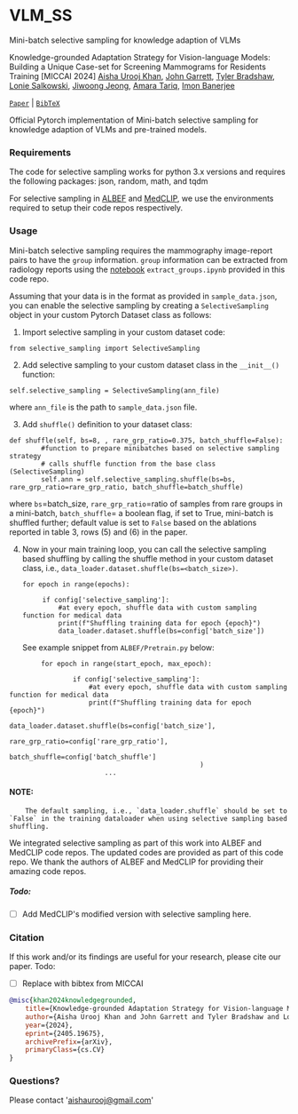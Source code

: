 # VLM_SS 
Mini-batch selective sampling for knowledge adaption of VLMs

Knowledge-grounded Adaptation Strategy for Vision-language Models: Building a Unique Case-set for Screening Mammograms for Residents Training [MICCAI 2024]
[Aisha Urooj Khan](https://scholar.google.com/citations?view_op=list_works&hl=en&hl=en&user=ceiuCp4AAAAJ), [John Garrett](https://scholar.google.com/citations?user=v6ZI4NEAAAAJ&hl=en), [Tyler Bradshaw](https://scholar.google.com/citations?hl=en&user=NaqaiKoAAAAJ), [Lonie Salkowski](https://www.uwhealth.org/providers/lonie-r-salkowski-md), [Jiwoong Jeong](https://scholar.google.com/citations?hl=en&user=rGLrad0AAAAJ), [Amara Tariq](https://scholar.google.com/citations?hl=en&user=3_Evjy4AAAAJ), [Imon Banerjee](https://scholar.google.com/citations?hl=en&user=hagJ_W8AAAAJ)

[`Paper`](https://arxiv.org/abs/2405.19675) | [`BibTeX`](#citation)

Official Pytorch implementation of Mini-batch selective sampling for knowledge adaption of VLMs and pre-trained models.

### Requirements
The code for selective sampling works for python 3.x versions and requires the following packages: 
json, random, math, and tqdm

For selective sampling in [ALBEF](https://github.com/salesforce/ALBEF) and [MedCLIP](https://github.com/RyanWangZf/MedCLIP), we use the environments required to setup their code repos respectively. 

### Usage
Mini-batch selective sampling requires the mammography image-report pairs to have the `group` information. `group` information can be extracted from radiology reports using the [notebook](https://github.com/aurooj/VLM_SS/blob/main/extract_groups.ipynb) `extract_groups.ipynb` provided in this code repo. 

Assuming that your data is in the format as provided in `sample_data.json`, you can enable the selective sampling by creating a `SelectiveSampling` object in your custom Pytorch Dataset class as follows:
1. Import selective sampling in your custom dataset code:
```
from selective_sampling import SelectiveSampling
```

2. Add selective sampling to your custom dataset class in the `__init__()` function:
```
self.selective_sampling = SelectiveSampling(ann_file)
```
where `ann_file` is the path to `sample_data.json` file.

3. Add `shuffle()` definition to your dataset class:
```
def shuffle(self, bs=8, , rare_grp_ratio=0.375, batch_shuffle=False):
        #function to prepare minibatches based on selective sampling strategy
        # calls shuffle function from the base class (SelectiveSampling) 
        self.ann = self.selective_sampling.shuffle(bs=bs, rare_grp_ratio=rare_grp_ratio, batch_shuffle=batch_shuffle)
```
   
where ```bs```=batch_size, ```rare_grp_ratio```=ratio of samples from rare groups in a mini-batch, ```batch_shuffle```= a boolean flag, if set to True, mini-batch is shuffled further; default value is set to `False` based on the ablations reported in table 3, rows (5) and (6) in the paper. 

4. Now in your main training loop, you can call the selective sampling based shuffling by calling the shuffle method in your custom dataset class, i.e., `data_loader.dataset.shuffle(bs=<batch_size>)`.
   
   ```
   for epoch in range(epochs):
        
        if config['selective_sampling']:
            #at every epoch, shuffle data with custom sampling function for medical data
            print(f"Shuffling training data for epoch {epoch}")
            data_loader.dataset.shuffle(bs=config['batch_size'])
   ```
   See example snippet from `ALBEF/Pretrain.py` below:

   
```
        for epoch in range(start_epoch, max_epoch):

                if config['selective_sampling']:
                    #at every epoch, shuffle data with custom sampling function for medical data
                    print(f"Shuffling training data for epoch {epoch}")
                    data_loader.dataset.shuffle(bs=config['batch_size'],
                                                rare_grp_ratio=config['rare_grp_ratio'],
                                                batch_shuffle=config['batch_shuffle']
                                                )
                        ...
```


  #### NOTE: 
        The default sampling, i.e., `data_loader.shuffle` should be set to `False` in the training dataloader when using selective sampling based shuffling. 

We integrated selective sampling as part of this work into ALBEF and MedCLIP code repos. The updated codes are provided as part of this code repo. We thank the authors of ALBEF and MedCLIP for providing their amazing code repos. 

##### Todo: 
- [ ] Add MedCLIP's modified version with selective sampling here.

### Citation
If this work and/or its findings are useful for your research, please cite our paper.
Todo: 
- [ ] Replace with bibtex from MICCAI

```bibtex
@misc{khan2024knowledgegrounded,
    title={Knowledge-grounded Adaptation Strategy for Vision-language Models: Building Unique Case-set for Screening Mammograms for Residents Training},
    author={Aisha Urooj Khan and John Garrett and Tyler Bradshaw and Lonie Salkowski and Jiwoong Jason Jeong and Amara Tariq and Imon Banerjee},
    year={2024},
    eprint={2405.19675},
    archivePrefix={arXiv},
    primaryClass={cs.CV}
}
```

### Questions?
Please contact 'aishaurooj@gmail.com'




